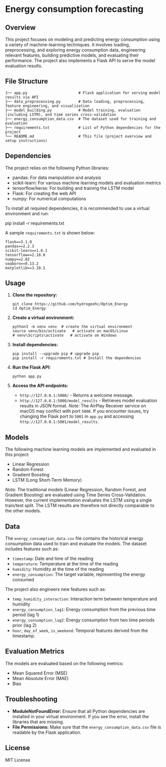 # Energy consumption forecasting

## Overview

This project focuses on modeling and predicting energy consumption using a variety of machine-learning techniques. It involves loading, preprocessing, and exploring energy consumption data, engineering relevant features, building predictive models, and evaluating their performance. The project also implements a Flask API to serve the model evaluation results.

## File Structure

```
├── app.py                       # Flask application for serving model results via API
├── data_preprocessing.py        # Data loading, preprocessing, feature engineering, and visualization
├── model_building.py            # Model training, evaluation (including LSTM), and time series cross-validation
├── energy_consumption_data.csv  # The dataset used for training and evaluation
├── requirements.txt             # List of Python dependencies for the project
└── README.md                    # This file (project overview and setup instructions)
```


## Dependencies

The project relies on the following Python libraries:

*   pandas: For data manipulation and analysis
*   scikit-learn: For various machine learning models and evaluation metrics
*   tensorflow/keras: For building and training the LSTM model
*   Flask: For creating the web API
*   numpy: For numerical computations

To install all required dependencies, it is recommended to use a virtual environment and run:

pip install -r requirements.txt

A sample `requirements.txt` is shown below:

```
flask==3.1.0
pandas==2.2.3
scikit-learn==1.6.1
tensorflow==2.18.0
numpy==2.02
seaborn==0.13.2
matplotlib==3.10.1

```

## Usage

1.  **Clone the repository:**

    ```
    git clone https://github.com/hydrogeohc/Optim_Energy
    cd Optim_Energy
    ```

2.  **Create a virtual environment:**

    ```
    python3 -m venv venv  # create the virtual environment
    source venv/bin/activate   # activate on macOS/Linux
    # venv\Scripts\activate   # activate on Windows
    ```

3.  **Install dependencies:**

    ```
    pip install --upgrade pip # upgrade pip
    pip install -r requirements.txt # Install the dependencies
    ```

4.  **Run the Flask API:**

    ```
    python app.py
    ```

5.  **Access the API endpoints:**

    *   `http://127.0.0.1:5000/` - Returns a welcome message.
    *   `http://127.0.0.1:5000/model_results` - Retrieves model evaluation results in JSON format. *Note:* The AirPlay Receiver service on macOS may conflict with port `5000`. If you encounter issues, try changing the Flask port to `5001` in `app.py` and accessing `http://127.0.0.1:5001/model_results`.

## Models

The following machine learning models are implemented and evaluated in this project:

*   Linear Regression
*   Random Forest
*   Gradient Boosting
*   LSTM (Long Short-Term Memory)

*Note*: The traditional models (Linear Regression, Random Forest, and Gradient Boosting) are evaluated using Time Series Cross-Validation. However, the current implementation evaluates the LSTM using a single train/test split. The LSTM results are therefore not directly comparable to the other models.

## Data

The `energy_consumption_data.csv` file contains the historical energy consumption data used to train and evaluate the models. The dataset includes features such as:

*   `timestamp`: Date and time of the reading
*   `temperature`: Temperature at the time of the reading
*   `humidity`: Humidity at the time of the reading
*   `energy_consumption`: The target variable, representing the energy consumed

The project also engineers new features such as:

*   `temp_humidity_interaction`: Interaction term between temperature and humidity
*   `energy_consumption_lag1`: Energy consumption from the previous time period (lag 1)
*   `energy_consumption_lag2`: Energy consumption from two time periods prior (lag 2)
*   `hour`, `day_of_week`, `is_weekend`: Temporal features derived from the timestamp.

## Evaluation Metrics

The models are evaluated based on the following metrics:

*   Mean Squared Error (MSE)
*   Mean Absolute Error (MAE)
*   Bias

## Troubleshooting

*   **ModuleNotFoundError:** Ensure that all Python dependencies are installed in your virtual environment. If you see the error, install the libraries that are missing.
*   **File Permissions:** Make sure that the `energy_consumption_data.csv` file is readable by the Flask application.


## License

MIT License